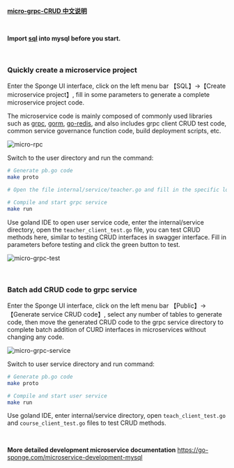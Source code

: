 [**micro-grpc-CRUD 中文说明**](https://www.bilibili.com/read/cv23064432)

<br>

**Import [sql](https://github.com/zhufuyi/sponge_examples/blob/main/3_micro-grpc-CRUD/test/sql/user.sql) into mysql before you start.**

<br>

### Quickly create a microservice project

Enter the Sponge UI interface, click on the left menu bar 【SQL】→【Create microservice project】, fill in some parameters to generate a complete microservice project code.

The microservice code is mainly composed of commonly used libraries such as [grpc](https://github.com/grpc/grpc-go), [gorm](https://github.com/go-gorm/gorm), [go-redis](https://github.com/go-redis/redis), and also includes grpc client CRUD test code, common service governance function code, build deployment scripts, etc.

![micro-rpc](https://raw.githubusercontent.com/zhufuyi/sponge_examples/main/assets/en_micro-rpc.png)

Switch to the user directory and run the command:

```bash
# Generate pb.go code
make proto

# Open the file internal/service/teacher.go and fill in the specific logic code according to the template code.

# Compile and start grpc service
make run
```

Use goland IDE to open user service code, enter the internal/service directory, open the `teacher_client_test.go` file, you can test CRUD methods here, similar to testing CRUD interfaces in swagger interface. Fill in parameters before testing and click the green button to test.

![micro-grpc-test](https://raw.githubusercontent.com/zhufuyi/sponge_examples/main/assets/micro-rpc-test.png)

<br>

### Batch add CRUD code to grpc service

Enter the Sponge UI interface, click on the left menu bar 【Public】→【Generate service CRUD code】, select any number of tables to generate code, then move the generated CRUD code to the grpc service directory to complete batch addition of CURD interfaces in microservices without changing any code.

![micro-grpc-service](https://raw.githubusercontent.com/zhufuyi/sponge_examples/main/assets/en_micro-rpc-service.png)

Switch to user service directory and run command:

```bash
# Generate pb.go code
make proto

# Compile and start user service
make run
```

Use goland IDE, enter internal/service directory, open `teach_client_test.go` and `course_client_test.go` files to test CRUD methods.

<br>

**More detailed development microservice documentation** https://go-sponge.com/microservice-development-mysql

<br>